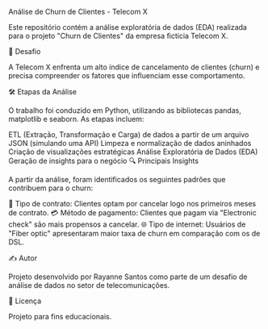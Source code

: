 Análise de Churn de Clientes - Telecom X

Este repositório contém a análise exploratória de dados (EDA) realizada para o projeto "Churn de Clientes" da empresa fictícia Telecom X.

🚀 Desafio

A Telecom X enfrenta um alto índice de cancelamento de clientes (churn) e precisa compreender os fatores que influenciam esse comportamento.

🛠️ Etapas da Análise

O trabalho foi conduzido em Python, utilizando as bibliotecas pandas, matplotlib e seaborn. As etapas incluem:

ETL (Extração, Transformação e Carga) de dados a partir de um arquivo JSON (simulando uma API)
Limpeza e normalização de dados aninhados
Criação de visualizações estratégicas
Análise Exploratória de Dados (EDA)
Geração de insights para o negócio
🔍 Principais Insights

A partir da análise, foram identificados os seguintes padrões que contribuem para o churn:

📅 Tipo de contrato: Clientes optam por cancelar logo nos primeiros meses de contrato.
💳 Método de pagamento: Clientes que pagam via "Electronic check" são mais propensos a cancelar.
🌐 Tipo de internet: Usuários de "Fiber optic" apresentaram maior taxa de churn em comparação com os de DSL.

✍️ Autor

Projeto desenvolvido por Rayanne Santos como parte de um desafio de análise de dados no setor de telecomunicações.


📝 Licença

Projeto para fins educacionais.







